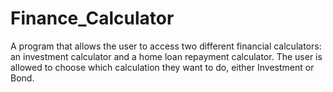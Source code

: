 # Finance_Calculator
A program that allows the user to access two different financial calculators: an investment calculator and a home loan repayment calculator.   The user  is allowed to choose which calculation they want to do, either Investment or Bond.
